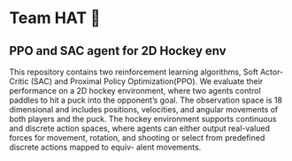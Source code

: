 # Team HAT 🎩
## PPO and SAC agent for 2D Hockey env

This repository contains two reinforcement learning algorithms, Soft Actor-Critic (SAC) and Proximal
 Policy Optimization(PPO). We evaluate their performance on a 2D hockey environment, where two
agents control paddles to hit a puck into the opponent’s goal. The observation space is 18 dimensional
and includes positions, velocities, and angular movements of both players and the puck. The hockey
environment supports continuous and discrete action spaces, where agents can either output real-valued
forces for movement, rotation, and shooting or select from predefined discrete actions mapped to equiv-
alent movements.

